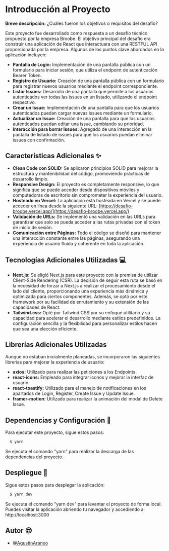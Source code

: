 # Introducción al Proyecto

**Breve descripción:** ¿Cuáles fueron los objetivos o requisitos del desafío?

Este proyecto fue desarrollado como respuesta a un desafío técnico propuesto por la empresa Broobe. El objetivo principal del desafío era construir una aplicación de React que interactuara con una RESTFUL API proporcionada por la empresa. Algunos de los puntos clave abordados en la aplicación incluyen:

- **Pantalla de Login:** Implementación de una pantalla pública con un formulario para iniciar sesión, que utiliza el endpoint de autenticación Bearer Token.
- **Registro de Usuario:** Creación de una pantalla pública con un formulario para registrar nuevos usuarios mediante el endpoint correspondiente.
- **Listar Issues:** Desarrollo de una pantalla que permite a los usuarios autenticados ver todas las issues en un listado, utilizando el endpoint respectivo.
- **Crear un Issue:** Implementación de una pantalla para que los usuarios autenticados puedan cargar nuevas issues mediante un formulario.
- **Actualizar un Issue:** Creación de una pantalla para que los usuarios autenticados puedan editar una issue, cambiando su prioridad.
- **Interacción para borrar Issues:** Agregado de una interacción en la pantalla de listado de issues para que los usuarios puedan eliminar issues con confirmación.

## Características Adicionales ✨

- **Clean Code con SOLID:** Se aplicaron principios SOLID para mejorar la estructura y mantenibilidad del código, promoviendo prácticas de desarrollo limpio.
- **Responsive Design:** El proyecto es completamente responsive, lo que significa que se puede acceder desde dispositivos móviles y computadoras de escritorio sin comprometer la experiencia del usuario.
- **Hosteado en Vercel:** La aplicación está hosteada en Vercel y se puede acceder en línea desde la siguiente URL: [https://desafio-broobe.vercel.app/](https://desafio-broobe.vercel.app/)
- **Validación de URLs:** Se implementó una validación en las URLs para garantizar que solo se pueda acceder a las rutas privadas con el token de inicio de sesión.
- **Comunicación entre Páginas:** Todo el código se diseñó para mantener una interacción constante entre las páginas, asegurando una experiencia de usuario fluida y coherente en toda la aplicación.

## Tecnologías Adicionales Utilizadas 💻

- **Next.js:** Se eligió Next.js para este proyecto con la premisa de utilizar Client-Side Rendering (CSR). La decisión de seguir esta ruta se basó en la necesidad de forzar a Next.js a realizar el procesamiento desde el lado del cliente, proporcionando una experiencia más dinámica y optimizada para ciertos componentes. Además, se optó por este framework por su facilidad de enrutamiento y su extensión de las capacidades de React.
- **Tailwind.css:** Opté por Tailwind CSS por su enfoque utilitario y su capacidad para acelerar el desarrollo mediante estilos predefinidos. La configuración sencilla y la flexibilidad para personalizar estilos hacen que sea una elección eficiente.

## Librerías Adicionales Utilizadas

Aunque no estaban inicialmente planeadas, se incorporaron las siguientes librerías para mejorar la experiencia de usuario:

- **axios:** Utilizado para realizar las peticiones a los Endpoints.
- **react-icons:** Empleado para integrar iconos y mejorar la interfaz de usuario.
- **react-toastify:** Utilizado para el manejo de notificaciones en los apartados de Login, Register, Create Issue y Update Issue.
- **framer-motion:** Utilizado para realizar la animación del modal de Delete Issue.

## Dependencias y Configuración 📖

Para ejecutar este proyecto, sigue estos pasos:

```bash
  $ yarn
```

Se ejecuta el comando "yarn" para realizar la descarga de las dependencias del proyecto.

## Despliegue 🚀
Sigue estos pasos para desplegar la aplicación:

```bash
  $ yarn dev
```

Se ejecuta el comando "yarn dev" para levantar el proyecto de forma local.
Puedes visitar la aplicación abriendo tu navegador y accediendo a: http://localhost:3000


## Autor 😎

- [@AgustinAraneo](https://www.github.com/AgustinAraneo)

